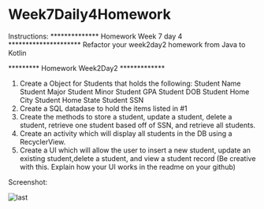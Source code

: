 # Week7Daily4Homework

Instructions:
**************  Homework Week 7 day 4  *********************
Refactor your week2day2 homework from Java to Kotlin

*********  Homework Week2Day2 *************
1.  Create a Object for Students that holds the following:
         Student Name
         Student Major
         Student Minor
         Student GPA
         Student DOB
         Student Home City
         Student Home State
         Student SSN
2.  Create a SQL datadase to hold the items listed in #1
3.  Create the methods to store a student, update a student, delete a student, retrieve one student based 
     off of SSN, and retrieve all students.
4.  Create an activity which will display all students in the DB using a RecyclerView.
5.  Create a UI which will allow the user to insert a new student, update an existing student,delete a student, and view a student record (Be creative with this.  Explain how your UI works in the readme on your github)

Screenshot:

![last](https://user-images.githubusercontent.com/46490503/53307580-e8cc4980-3867-11e9-9f64-9c11119ae327.PNG)
